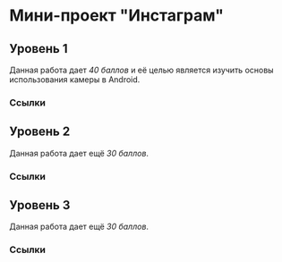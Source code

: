Мини-проект "Инстаграм"
=========================

Уровень 1
---------
Данная работа дает *40 баллов* и её целью является изучить основы использования камеры в Android.


### Ссылки

Уровень 2
---------
Данная работа дает ещё *30 баллов*.

### Ссылки

Уровень 3
---------
Данная работа дает ещё *30 баллов*.

### Ссылки



